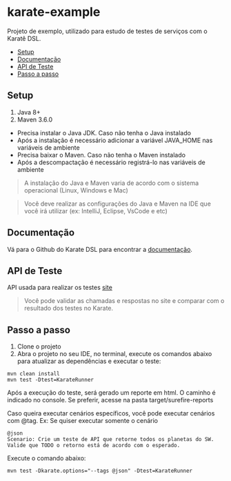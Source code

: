 # karate-example
Projeto de exemplo, utilizado para estudo de testes de serviços com o Karatê DSL.

* [Setup](#setup)
* [Documentação](#documentação)
* [API de Teste](#api-de-teste)
* [Passo a passo](#passo-a-passo)

## Setup

1. Java 8+
2. Maven 3.6.0

- Precisa instalar o Java JDK. Caso não tenha o Java instalado
- Após a instalação é necessário adicionar a variável JAVA_HOME nas variáveis de ambiente
- Precisa baixar o Maven. Caso não tenha o Maven instalado
- Após a descompactação é necessário registrá-lo nas variáveis de ambiente

>A instalação do Java e Maven varia de acordo com o sistema operacional (Linux, Windows e Mac)

>Você deve realizar as configurações do Java e Maven na IDE que você irá utilizar (ex: IntelliJ, Eclipse, VsCode e etc)

## Documentação

Vá para o Github do Karate DSL para encontrar a [documentação](https://github.com/intuit/karate).
 
## API de Teste

API usada para realizar os testes [site](https://swapi.co/api)

> Você pode validar as chamadas e respostas no site e comparar com o resultado dos testes no Karate.

## Passo a passo

1. Clone o projeto
2. Abra o projeto no seu IDE, no terminal, execute os comandos abaixo para atualizar as dependências e executar o teste:
```shell script
mvn clean install
mvn test -Dtest=KarateRunner
```
Após a execução do teste, será gerado um reporte em html. O caminho é indicado no console. Se preferir, acesse na pasta target/surefire-reports

Caso queira executar cenários específicos, você pode executar cenários com @tag.
Ex: Se quiser executar somente o cenário

```gherkin
@json
Scenario: Crie um teste de API que retorne todos os planetas do SW. Valide que TODO o retorno está de acordo com o esperado.
```
Execute o comando abaixo:
```shell script
mvn test -Dkarate.options="--tags @json" -Dtest=KarateRunner
``` 